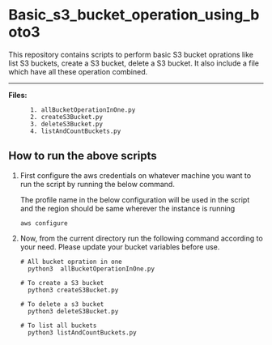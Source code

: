 # Basic_s3_bucket_operation_using_boto3

This repository contains scripts to perform basic S3 bucket oprations like list S3 buckets, create a S3 bucket, delete a S3 bucket. It also include a file which have all these operation combined.



-------------

**Files:** 
```
      1. allBucketOperationInOne.py
      2. createS3Bucket.py
      3. deleteS3Bucket.py
      4. listAndCountBuckets.py
```

## How to run the above scripts

1. First configure the aws credentials on whatever machine you want to run the script by running the below command.

    The profile name in the below configuration will be used in the script and the region should be same wherever the instance is running

    ```
    aws configure
    ```

2. Now, from the current directory run the following command according to your need. Please update your bucket variables before use.

    ```
    # All bucket opration in one
      python3  allBucketOperationInOne.py

    # To create a S3 bucket
      python3 createS3Bucket.py

    # To delete a s3 bucket
      python3 deleteS3Bucket.py

    # To list all buckets
      python3 listAndCountBuckets.py
    ```